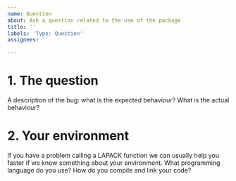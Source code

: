 ```yaml
---
name: Question
about: Ask a question related to the use of the package
title: ''
labels: 'Type: Question'
assignees: ''

---
```


# 1. The question

A description of the bug: what is the expected behaviour? What is the actual behaviour?

# 2. Your environment

If you have a problem calling a LAPACK function we can usually help you faster if we know something about your environment. What programming language do you use? How do you compile and link your code?